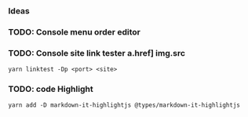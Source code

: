 ### Ideas


### TODO: Console menu order editor

### TODO: Console site link tester a.href] img.src
```shell
yarn linktest -Dp <port> <site>
``` 

### TODO: code Highlight
```shell
yarn add -D markdown-it-highlightjs @types/markdown-it-highlightjs
```
